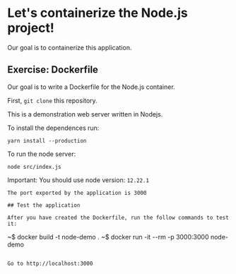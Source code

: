# Let's containerize the Node.js project!

Our goal is to containerize this application.

## Exercise: Dockerfile

Our goal is to write a Dockerfile for the Node.js container.

First, `git clone` this repository. 

This is a demonstration web server written in Nodejs. 

To install the dependences run:
```
yarn install --production
```

To run the node server:
```
node src/index.js
```

Important: You should use node version: `12.22.1`
```
The port exported by the application is 3000

## Test the application

After you have created the Dockerfile, run the follow commands to test it:
```
~$ docker build -t node-demo .
~$ docker run -it --rm -p 3000:3000 node-demo
```

Go to http://localhost:3000
